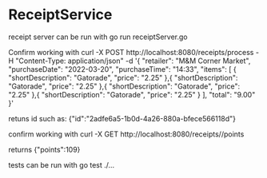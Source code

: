 # ReceiptService
 receipt server can be run with
 go run receiptServer.go

Confirm working with 
curl -X POST http://localhost:8080/receipts/process -H "Content-Type: application/json" -d '{
  "retailer": "M&M Corner Market",
  "purchaseDate": "2022-03-20",
  "purchaseTime": "14:33",
  "items": [
    {
      "shortDescription": "Gatorade",
      "price": "2.25"
    },{
      "shortDescription": "Gatorade",
      "price": "2.25"
    },{
      "shortDescription": "Gatorade",
      "price": "2.25"
    },{
      "shortDescription": "Gatorade",
      "price": "2.25"
    }
  ],
  "total": "9.00"
}'

retuns id such as:
{"id":"2adfe6a5-1b0d-4a26-880a-bfece566118d"}

confirm working with
curl -X GET http://localhost:8080/receipts/<id>/points

returns
{"points":109}


 tests can be run with
go test ./...
